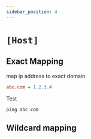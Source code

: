 ```yaml
---
sidebar_position: 4
---
```


# `[Host]`

## Exact Mapping

map ip address to exact domain

```ini
abc.com = 1.2.3.4
```

Test

```shell
ping abc.com
```

## Wildcard mapping

